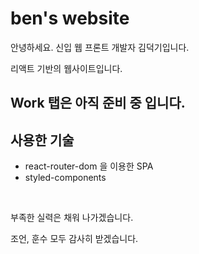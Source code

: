 # ben's website

안녕하세요.
신입 웹 프론트 개발자 김덕기입니다.

리액트 기반의 웹사이트입니다.

## Work 탭은 아직 준비 중 입니다.

## 사용한 기술

- react-router-dom 을 이용한 SPA
- styled-components

<br />

부족한 실력은 채워 나가겠습니다.

조언, 훈수 모두 감사히 받겠습니다.
